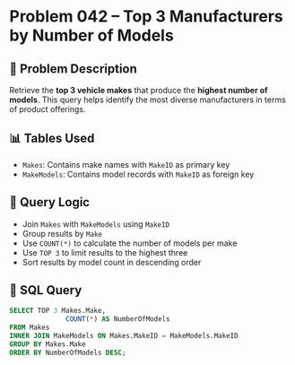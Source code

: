 # Problem 042 – Top 3 Manufacturers by Number of Models

## 🧠 Problem Description

Retrieve the **top 3 vehicle makes** that produce the **highest number of models**. This query helps identify the most diverse manufacturers in terms of product offerings.

## 📊 Tables Used

- `Makes`: Contains make names with `MakeID` as primary key
- `MakeModels`: Contains model records with `MakeID` as foreign key

## 🔗 Query Logic

- Join `Makes` with `MakeModels` using `MakeID`
- Group results by `Make`
- Use `COUNT(*)` to calculate the number of models per make
- Use `TOP 3` to limit results to the highest three
- Sort results by model count in descending order

## 🧾 SQL Query

```sql
SELECT TOP 3 Makes.Make,
              COUNT(*) AS NumberOfModels
FROM Makes
INNER JOIN MakeModels ON Makes.MakeID = MakeModels.MakeID
GROUP BY Makes.Make
ORDER BY NumberOfModels DESC;
